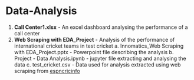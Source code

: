 # Data-Analysis
1. **Call Center1.xlsx** - An excel dashboard analysing the performance of a call center
2. **Web Scraping with EDA_Project** - Analysis of the performance of international cricket teams in test cricket
 a. Innomatics_Web Scraping with EDA_Project.pptx - Powerpoint file describing the analysis
 b. Project - Data Analysis.ipynb - jupyter file extracting and analysing the data
 c. test_cricket.csv - Data used for analysis extracted using web scraping from [espncricinfo](https://www.espncricinfo.com/)

